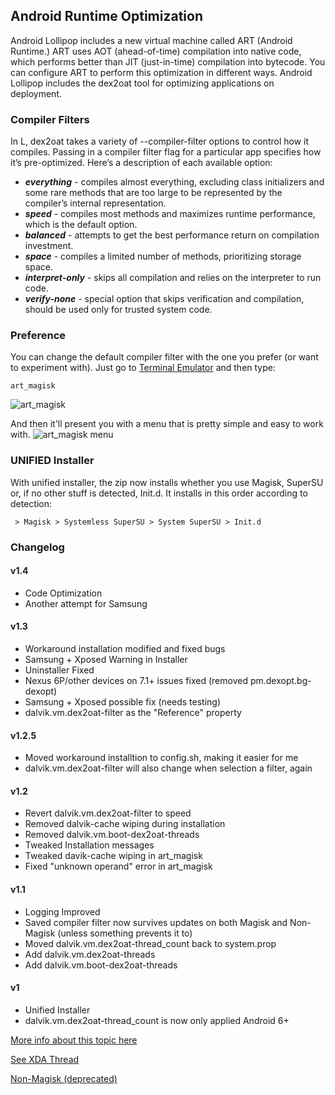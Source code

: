 ## Android Runtime Optimization

Android Lollipop includes a new virtual machine called ART (Android Runtime.) ART uses AOT (ahead-of-time) compilation into native code, which performs better than JIT (just-in-time) compilation into bytecode. You can configure ART to perform this optimization in different ways.
Android Lollipop includes the dex2oat tool for optimizing applications on deployment.

### Compiler Filters

In L, dex2oat takes a variety of --compiler-filter options to control how it compiles. Passing in a compiler filter flag for a particular app specifies how it’s pre-optimized. Here’s a description of each available option:

 * **_everything_** - compiles almost everything, excluding class initializers and some rare methods that are too large to be represented by the compiler’s internal representation.
 * **_speed_** - compiles most methods and maximizes runtime performance, which is the default option.
 * **_balanced_** - attempts to get the best performance return on compilation investment.
 * **_space_** - compiles a limited number of methods, prioritizing storage space.
 * **_interpret-only_** - skips all compilation and relies on the interpreter to run code.
 * **_verify-none_** - special option that skips verification and compilation, should be used only for trusted system code.

### Preference

You can change the default compiler filter with the one you prefer (or want to experiment with).
Just go to [Terminal Emulator](https://play.google.com/store/apps/details?id=jackpal.androidterm) and then type:

	art_magisk
![art_magisk](http://i.imgur.com/1HmveXF.png)

And then it'll present you with a menu that is pretty simple and easy to work with.
![art_magisk menu](http://i.imgur.com/OCME41l.png)

### UNIFIED Installer

With unified installer, the zip now installs whether you use Magisk, SuperSU or, if no other stuff is detected, Init.d.
It installs in this order according to detection:

` > Magisk > Systemless SuperSU > System SuperSU > Init.d`


### Changelog
#### v1.4
* Code Optimization
* Another attempt for Samsung
#### v1.3
* Workaround installation modified and fixed bugs
* Samsung + Xposed Warning in Installer
* Uninstaller Fixed
* Nexus 6P/other devices on 7.1+ issues fixed (removed pm.dexopt.bg-dexopt)
* Samsung + Xposed possible fix (needs testing)
* dalvik.vm.dex2oat-filter as the "Reference" property
#### v1.2.5
* Moved workaround installtion to config.sh, making it easier for me
* dalvik.vm.dex2oat-filter will also change when selection a filter, again
#### v1.2
* Revert dalvik.vm.dex2oat-filter to speed
* Removed dalvik-cache wiping during installation
* Removed dalvik.vm.boot-dex2oat-threads
* Tweaked Installation messages
* Tweaked davik-cache wiping in art_magisk
* Fixed "unknown operand" error in art_magisk
#### v1.1
* Logging Improved
* Saved compiler filter now survives updates on both Magisk and Non-Magisk (unless something prevents it to)
* Moved dalvik.vm.dex2oat-thread_count back to system.prop
* Add dalvik.vm.dex2oat-threads
* Add dalvik.vm.boot-dex2oat-threads
#### v1
* Unified Installer
* dalvik.vm.dex2oat-thread_count is now only applied Android 6+


[More info about this topic here](https://source.android.com/devices/tech/dalvik/configure)

[See XDA Thread](https://forum.xda-developers.com/apps/magisk/module-android-runtime-optimization-t3596559)

[Non-Magisk (deprecated)](https://www.androidfilehost.com/?w=files&flid=178198)
